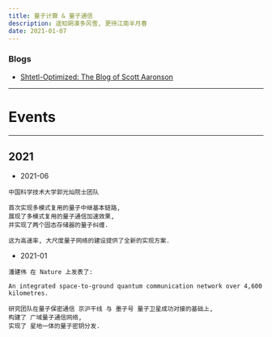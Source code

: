 ```yaml
---
title: 量子计算 & 量子通信
description: 遥知朔漠多风雪, 更待江南半月春
date: 2021-01-07
---
```


### Blogs

* [Shtetl-Optimized: The Blog of Scott Aaronson](https://www.scottaaronson.com/blog/)

------------------

# Events

------------------

## 2021

* 2021-06

```
中国科学技术大学郭光灿院士团队

首次实现多模式复用的量子中继基本链路,
展现了多模式复用的量子通信加速效果,
并实现了两个固态存储器的量子纠缠.

这为高速率, 大尺度量子网络的建设提供了全新的实现方案.
```

* 2021-01

```
潘建伟 在 Nature 上发表了:

An integrated space-to-ground quantum communication network over 4,600 kilometres.

研究团队在量子保密通信 京沪干线 与 墨子号 量子卫星成功对接的基础上,
构建了 广域量子通信网络,
实现了 星地一体的量子密钥分发.
```
